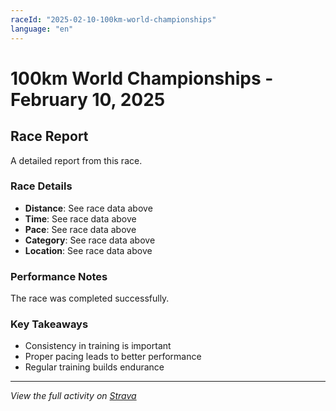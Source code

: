 ```yaml
---
raceId: "2025-02-10-100km-world-championships"
language: "en"
---
```


# 100km World Championships - February 10, 2025

## Race Report

A detailed report from this race.

### Race Details

- **Distance**: See race data above
- **Time**: See race data above  
- **Pace**: See race data above
- **Category**: See race data above
- **Location**: See race data above

### Performance Notes

The race was completed successfully.

### Key Takeaways

- Consistency in training is important
- Proper pacing leads to better performance
- Regular training builds endurance

---

_View the full activity on [Strava](https://www.strava.com/activities/15721472352)_
